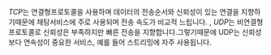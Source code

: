 *TCP*는 연결형프로토콜을 사용하며 데이터의 전송순서와 신뢰성이 있는 연결을 지향하기때문에 채팅서비스에 주로 사용되며 전송 속도가 비교적 느립니다. , *UDP*는 비연결형 프로토콜로 신뢰성은 부족하지만 빠른 전송을 지향합니다.그렇기때문에 UDP는 신뢰성보다 연속성이 중요한 서비스, 예를 들어 스트리밍에 자주 사용됩니다.


